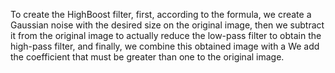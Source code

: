 To create the HighBoost filter,
 first, according to the formula, we create a Gaussian noise with the desired size on the original image, 
then we subtract it from the original image to actually reduce the low-pass filter to obtain the high-pass filter,
 and finally, we combine this obtained image with a We add the coefficient that must be greater than one to the original image.